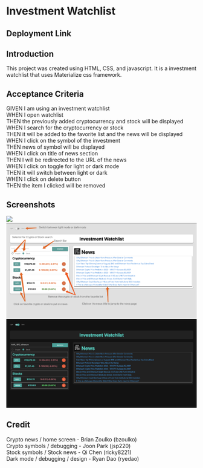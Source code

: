 
# Investment Watchlist

## Deployment Link

## Introduction
This project was created using HTML, CSS, and javascript. It is a investment watchlist that uses Materialize css framework. 

## Acceptance Criteria
GIVEN I am using an investment watchlist<br>
WHEN I open watchlist<br>
THEN the previously added cryptocurrency and stock will be displayed<br>
WHEN I search for the cryptocurrency or stock<br>
THEN it will be added to the favorite list and the news will be displayed<br>
WHEN I click on the symbol of the investment<br>
THEN news of symbol will be displayed<br>
WHEN I click on title of news section<br>
THEN I will be redirected to the URL of the news<br>
WHEN I click on toggle for light or dark mode<br>
THEN it will switch between light or dark<br>
WHEN I click on delete button<br>
THEN the item I clicked will be removed

## Screenshots
![](./images/introductionpage.png)
![](./images/investment.png)
![](./images/darkmode.png)

## Credit
Crypto news / home screen - Brian Zoulko (bzoulko)<br>
Crypto symbols / debugging - Joon Park (jsp220)<br>
Stock symbols / Stock news - Qi Chen (ricky8221)<br>
Dark mode / debugging / design - Ryan Dao (ryedao)
